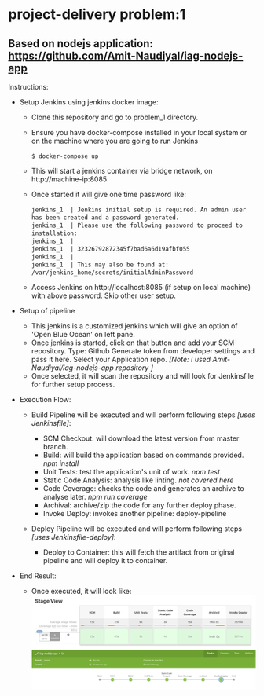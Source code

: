 # project-delivery problem:1

## Based on nodejs application: https://github.com/Amit-Naudiyal/iag-nodejs-app

Instructions:

+ Setup Jenkins using jenkins docker image:

	+ Clone this repository and go to problem_1 directory.
	+ Ensure you have docker-compose installed in your local system or on the machine where you are going to run Jenkins
		```
		$ docker-compose up
		```
	+ This will start a jenkins container via bridge network, on http://machine-ip:8085
	+ Once started it will give one time password like:

		```
        jenkins_1  | Jenkins initial setup is required. An admin user has been created and a password generated.
        jenkins_1  | Please use the following password to proceed to installation:
        jenkins_1  | 
        jenkins_1  | 32326792872345f7bad6a6d19afbf055
        jenkins_1  | 
        jenkins_1  | This may also be found at: /var/jenkins_home/secrets/initialAdminPassword	
		```	
	+ Access Jenkins on http://localhost:8085 (if setup on local machine) with above password. Skip other user setup.

+ Setup of pipeline

	+ This jenkins is a customized jenkins which will give an option of 'Open Blue Ocean' on left pane.
	+ Once jenkins is started, click on that button and add your SCM repository.
		Type: Github
		Generate token from developer settings and pass it here.
		Select your Application repo. _[Note: I used Amit-Naudiyal/iag-nodejs-app repository ]_
	+ Once selected, it will scan the repository and will look for Jenkinsfile for further setup process.	

+ Execution Flow:

	+ Build Pipeline will be executed and will perform following steps _[uses Jenkinsfile]_:
		+ SCM Checkout: will download the latest version from master branch.
		+ Build: will build the application based on commands provided. _npm install_
		+ Unit Tests: test the application's unit of work. _npm test_
		+ Static Code Analysis: analysis like linting. _not covered here_
		+ Code Coverage: checks the code and generates an archive to analyse later. _npm run coverage_
		+ Archival: archive/zip the code for any further deploy phase.
		+ Invoke Deploy: invokes another pipeline: deploy-pipeline
	
	+ Deploy Pipeline will be executed and will perform following steps _[uses Jenkinsfile-deploy]_:
		+ Deploy to Container: this will fetch the artifact from original pipeline and will deploy it to container.

+ End Result:

	+ Once executed, it will look like:
		![PipelineExecution](/problem_1/pic/branch_build_process.png)	
	   	![PipelineExecution](/problem_1/pic/pipeline_run2.png)